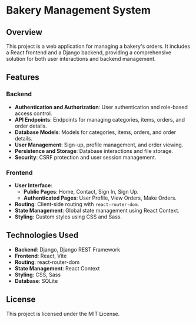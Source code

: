 # Bakery Management System

## Overview
This project is a web application for managing a bakery's orders. It includes a React frontend and a Django backend, providing a comprehensive solution for both user interactions and backend management.

## Features

### Backend
- **Authentication and Authorization**: User authentication and role-based access control.
- **API Endpoints**: Endpoints for managing categories, items, orders, and order details.
- **Database Models**: Models for categories, items, orders, and order details.
- **User Management**: Sign-up, profile management, and order viewing.
- **Persistence and Storage**: Database interactions and file storage.
- **Security**: CSRF protection and user session management.

### Frontend
- **User Interface**: 
  - **Public Pages**: Home, Contact, Sign In, Sign Up.
  - **Authenticated Pages**: User Profile, View Orders, Make Orders.
- **Routing**: Client-side routing with `react-router-dom`.
- **State Management**: Global state management using React Context.
- **Styling**: Custom styles using CSS and Sass.

## Technologies Used
- **Backend**: Django, Django REST Framework
- **Frontend**: React, Vite
- **Routing**: react-router-dom
- **State Management**: React Context
- **Styling**: CSS, Sass
- **Database**: SQLite

## License
This project is licensed under the MIT License.
